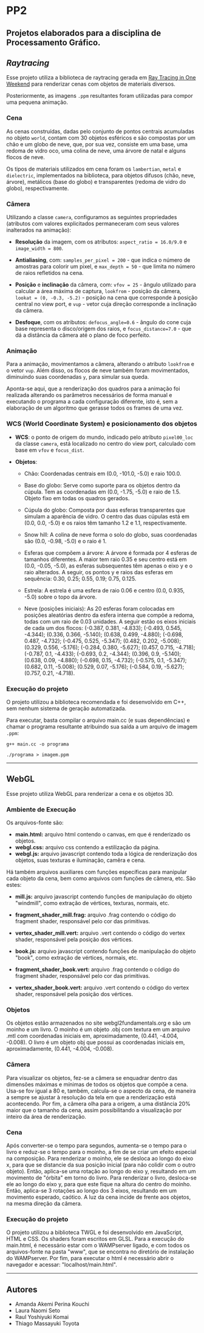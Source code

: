 # PP2

Projetos elaborados para a disciplina de Processamento Gráfico. 
---
## *Raytracing*
Esse projeto utiliza a biblioteca de raytracing gerada em [Ray Tracing in One Weekend](https://github.com/RayTracing/raytracing.github.io/) para renderizar cenas com objetos de materiais diversos.

Posteriormente, as imagens `.ppm` resultantes foram utilizadas para compor uma pequena animação.
  
### Cena
As cenas construídas, dadas pelo conjunto de pontos centrais acumuladas no objeto `world`,  contam com 30 objetos esféricos e são compostas por um chão e um globo de neve, que, por sua vez, consiste em uma base, uma redoma de vidro oco, uma colina de neve, uma árvore de natal e alguns flocos de neve.

Os tipos de materiais utilizados em cena foram os `lambertian`, `metal` e `dielectric`, implementados na biblioteca, para objetos difusos (chão, neve, árvore), metálicos (base do globo) e transparentes (redoma de vidro do globo), respectivamente.

### Câmera
Utilizando a classe `camera`, configuramos as seguintes propriedades (atributos com valores explicitados permaneceram com seus valores inalterados na animação):

- **Resolução** da imagem, com os atributos: `aspect_ratio = 16.0/9.0` e `image_width = 800`. 

- **Antialiasing**, com: `samples_per_pixel = 200` - que indica o número de amostras para colorir um pixel, e `max_depth = 50` - que limita no número de raios refletidos na cena.

- **Posição** e **inclinação** da câmera, com: `vfov = 25` - ângulo utilizado para calcular a área máxima de captura, `lookfrom` - posição da câmera, `lookat = (0, -0.3, -5.2)` - posição na cena que corresponde à posição central no view port, e `vup` - vetor cuja direção corresponde a inclinação da câmera. 

- **Desfoque**, com os atributos: `defocus_angle=0.6` - ângulo do cone cuja base representa o disco/origem dos raios, e `focus_distance=7.0` - que dá a distância da câmera até o plano de foco perfeito.

### Animação
Para a animação, movimentamos a câmera, alterando o atributo `lookfrom` e o vetor `vup`. Além disso, os flocos de neve também foram movimentados, diminuindo suas coordenadas `y`, para simular sua queda.

Aponta-se aqui, que a renderização dos quadros para a animação foi realizada alterando os parâmetros necessários de forma manual e executando o programa a cada configuração diferente, isto é, sem a elaboração de um algoritmo que gerasse todos os frames de uma vez.
  
### WCS (World Coordinate System) e posicionamento dos objetos
- **WCS**: o ponto de origem do mundo, indicado pelo atributo `pixel00_loc` da classe `camera`, está localizado no centro do view port, calculado com base em `vfov` e `focus_dist`.

- **Objetos**:

  - Chão: Coordenadas centrais em (0.0, -101.0, -5.0) e raio 100.0.

  - Base do globo: Serve como suporte para os objetos dentro da cúpula. Tem as coordenadas em (0.0, -1.75, -5.0) e raio de 1.5. Objeto fixo em todas os quadros gerados.

  - Cúpula do globo: Composta por duas esferas transparentes que simulam a aparência de vidro. O centro das duas cúpulas está em (0.0, 0.0, -5.0) e os raios têm tamanho 1.2 e 1.1, respectivamente.

  - Snow hill: A colina de neve forma o solo do globo, suas coordenadas são (0.0, -0.98, -5.0) e o raio é 1.

  - Esferas que compõem a árvore: A árvore é formada por 4 esferas de tamanhos diferentes. A maior tem raio 0.35 e seu centro está em (0.0, -0.05, -5.0), as esferas subsequentes têm apenas o eixo y e o raio alterados. A seguir, os pontos y e raios das esferas em sequência: 0.30, 0.25; 0.55, 0.19; 0.75, 0.125.

  - Estrela: A estrela é uma esfera de raio 0.06 e centro (0.0, 0.935, -5.0) sobre o topo da árvore.

  - Neve (posições iniciais): As 20 esferas foram colocadas em posições aleatórias dentro da esfera interna que compõe a redoma, todas com um raio de 0.03 unidades. A seguir estão os eixos iniciais de cada um dos flocos:
  (-0.387, 0.381, -4.833); (-0.493, 0.545, -4.344); (0.336, 0.366, -5.140); (0.638, 0.499, -4.880); (-0.698, 0.487, -4.732); (-0.475, 0.525, -5.347); (0.482, 0.202, -5.008); (0.329, 0.556, -5.176); (-0.284, 0.380, -5.627); (0.457, 0.715, -4.718); (-0.787, 0.1, -4.433); (-0.693, 0.2, -4.344); (0.396, 0.9, -5.140); (0.638, 0.09, -4.880); (-0.698, 0.15, -4.732); (-0.575, 0.1, -5.347); (0.682, 0.11, -5.008); (0.529, 0.07, -5.176); (-0.584, 0.19, -5.627); (0.757, 0.21, -4.718).

### Execução do projeto
O projeto utilizou a biblioteca recomendada e foi desenvolvido em C++, sem nenhum sistema de geração automatizada. 

Para executar, basta compilar o arquivo main.cc (e suas dependências) e chamar o programa resultante atribuindo sua saída a um arquivo de imagem `.ppm`:

```
g++ main.cc -o programa
```
```
./programa > imagem.ppm
```

---
## WebGL
Esse projeto utiliza WebGL para renderizar a cena e os objetos 3D.

### Ambiente de Execução
Os arquivos-fonte são:
- **main.html:** arquivo html contendo o canvas, em que é renderizado os objetos.
- **webgl.css:** arquivo css contendo a estilização da página.
- **webgl.js:** arquivo javascript contendo toda a lógica de renderização dos objetos, suas texturas e iluminação, camêra e cena.

Há também arquivos auxiliares com funções específicas para manipular cada objeto da cena, bem como arquivos com funções de câmera, etc. São estes:
- **mill.js:** arquivo javascript contendo funções de manipulação do objeto "windmill", como extração de vértices, texturas, normais, etc.
- **fragment_shader_mill.frag:** arquivo .frag contendo o código do fragment shader, responsável pelo cor das primitivas.
- **vertex_shader_mill.vert:** arquivo .vert contendo o código do vertex shader, responsável pela posição dos vértices.

- **book.js:** arquivo javascript contendo funções de manipulação do objeto "book", como extração de vértices, normais, etc.
- **fragment_shader_book.vert:** arquivo .frag contendo o código do fragment shader, responsável pelo cor das primitivas.
- **vertex_shader_book.vert:** arquivo .vert contendo o código do vertex shader, responsável pela posição dos vértices.

### Objetos
Os objetos estão armazenados no site webgl2fundamentals.org e são um moinho e um livro.
O moinho é um objeto .obj com textura em um arquivo .mtl com coordenadas iniciais em, aproximadamente, (0.441, -4.004, -0.008).
O livro é um objeto obj que possui as coordenadas iniciais em, aproximadamente, (0.441, -4.004, -0.008).

### Câmera
Para visualizar os objetos, fez-se a câmera se enquadrar dentro das dimensões máximas e mínimas de todos os objetos que compõe a cena. Usa-se fov igual a 80 e, também, calcula-se o aspecto da cena, de maneira a sempre se ajustar à resolução da tela em que a renderização está acontecendo.
Por fim, a câmera olha para a origem, a uma distância 20% maior que o tamanho da cena, assim possibilitando a visualização por inteiro da área de renderização.

### Cena
Após converter-se o tempo para segundos, aumenta-se o tempo para o livro e reduz-se o tempo para o moinho, a fim de se criar um efeito especial na composição.
Para renderizar o moinho, ele se desloca ao longo do eixo x, para que se distancie da sua posição inicial (para não colidir com o outro objeto). Então, aplica-se uma rotação ao longo do eixo y, resultando em um movimento de "órbita" em torno do livro.
Para renderizar o livro, desloca-se ele ao longo do eixo y, para que este fique na altura do centro do moinho. Então, aplica-se 3 rotações ao longo dos 3 eixos, resultando em um movimento esperado, caótico.
A luz da cena incide de frente aos objetos, na mesma direção da câmera. 

### Execução do projeto
O projeto utilizou a biblioteca TWGL e foi desenvolvido em JavaScript, HTML e CSS. Os shaders foram escritos em GLSL.
Para a execução do main.html, é necessário estar com o WAMPserver ligado, e com todos os arquivos-fonte na pasta "www", que se encontra no diretório de instalação do WAMPserver. Por fim, para executar o html é necessário abrir o navegador e acessar: "localhost/main.html".

---
## Autores
* Amanda Akemi Perina Kouchi
* Laura Naomi Seto
* Raul Yoshiyuki Komai
* Thiago Massayuki Toyota

